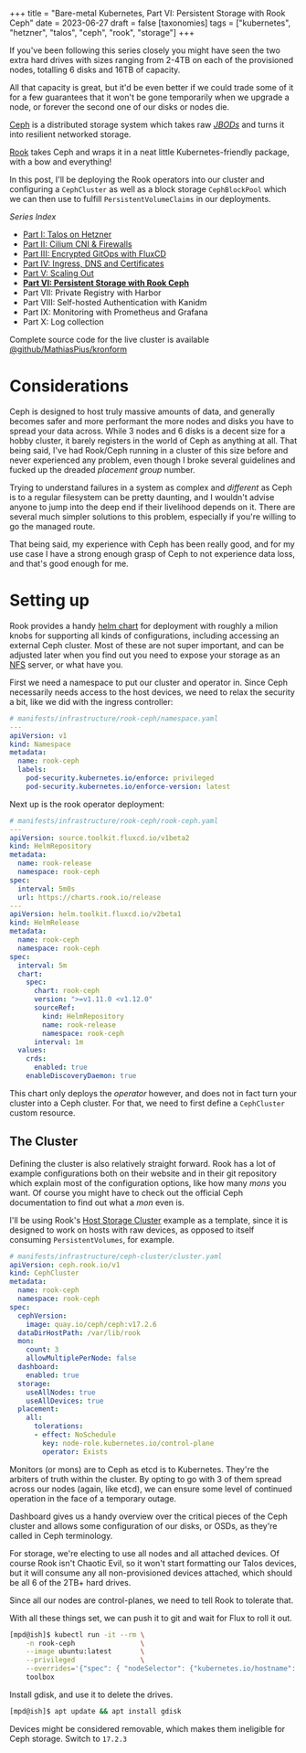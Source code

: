 +++
title = "Bare-metal Kubernetes, Part VI: Persistent Storage with Rook Ceph"
date = 2023-06-27
draft = false
[taxonomies]
tags = ["kubernetes", "hetzner", "talos", "ceph", "rook", "storage"]
+++

If you've been following this series closely you might have seen the two extra hard drives with sizes ranging from 2-4TB on each of the provisioned nodes, totalling 6 disks and 16TB of capacity.

All that capacity is great, but it'd be even better if we could trade some of it for a few guarantees that it won't be gone temporarily when we upgrade a node, or forever the second one of our disks or nodes die.

[Ceph](https://ceph.com/en/) is a distributed storage system which takes raw *[JBODs](https://en.wikipedia.org/wiki/Non-RAID_drive_architectures)* and turns it into resilient networked storage.

[Rook](https://rook.io/) takes Ceph and wraps it in a neat little Kubernetes-friendly package, with a bow and everything!

In this post, I'll be deploying the Rook operators into our cluster and configuring a `CephCluster` as well as a block storage `CephBlockPool` which we can then use to fulfill `PersistentVolumeClaims` in our deployments.

*Series Index*
* [Part I: Talos on Hetzner](@/posts/bare-metal-kubernetes-part-1-talos-on-hetzner/index.md)
* [Part II: Cilium CNI & Firewalls](@/posts/bare-metal-kubernetes-part-2-cilium-and-firewalls/index.md)
* [Part III: Encrypted GitOps with FluxCD](@/posts/bare-metal-kubernetes-part-3-encrypted-gitops-with-fluxcd/index.md)
* [Part IV: Ingress, DNS and Certificates](@/posts/bare-metal-kubernetes-part-4-ingress-dns-certificates/index.md)
* [Part V: Scaling Out](@/posts/bare-metal-kubernetes-part-5-scaling-out/index.md)
* **[Part VI: Persistent Storage with Rook Ceph](@/posts/bare-metal-kubernetes-part-6-persistent-storage-with-rook-ceph/index.md)**
* Part VII: Private Registry with Harbor
* Part VIII: Self-hosted Authentication with Kanidm
* Part IX: Monitoring with Prometheus and Grafana
* Part X: Log collection

Complete source code for the live cluster is available [@github/MathiasPius/kronform](https://github.com/MathiasPius/kronform)

# Considerations
Ceph is designed to host truly massive amounts of data, and generally becomes safer and more performant the more nodes and disks you have to spread your data across. While 3 nodes and 6 disks is a decent size for a hobby cluster, it barely registers in the world of Ceph as anything at all. That being said, I've had Rook/Ceph running in a cluster of this size before and never experienced any problem, even though I broke several guidelines and fucked up the dreaded *placement group* number.

Trying to understand failures in a system as complex and *different* as Ceph is to a regular filesystem can be pretty daunting, and I wouldn't advise anyone to jump into the deep end if their livelihood depends on it. There are several much simpler solutions to this problem, especially if you're willing to go the managed route.

That being said, my experience with Ceph has been really good, and for my use case I have a strong enough grasp of Ceph to not experience data loss, and that's good enough for me.

# Setting up
Rook provides a handy [helm chart](https://github.com/rook/rook/blob/release-1.11/Documentation/Helm-Charts/operator-chart.md) for deployment with roughly a milion knobs for supporting all kinds of configurations, including accessing an external Ceph cluster. Most of these are not super important, and can be adjusted later when you find out you need to expose your storage as an [NFS](https://rook.io/docs/nfs/v1.7/) server, or what have you.

First we need a namespace to put our cluster and operator in. Since Ceph necessarily needs access to the host devices, we need to relax the security a bit, like we did with the ingress controller:
```yaml
# manifests/infrastructure/rook-ceph/namespace.yaml
---
apiVersion: v1
kind: Namespace
metadata:
  name: rook-ceph
  labels:
    pod-security.kubernetes.io/enforce: privileged
    pod-security.kubernetes.io/enforce-version: latest
```
Next up is the rook operator deployment:
```yaml
# manifests/infrastructure/rook-ceph/rook-ceph.yaml
---
apiVersion: source.toolkit.fluxcd.io/v1beta2
kind: HelmRepository
metadata:
  name: rook-release
  namespace: rook-ceph
spec:
  interval: 5m0s
  url: https://charts.rook.io/release
---
apiVersion: helm.toolkit.fluxcd.io/v2beta1
kind: HelmRelease
metadata:
  name: rook-ceph
  namespace: rook-ceph
spec:
  interval: 5m
  chart:
    spec:
      chart: rook-ceph
      version: ">=v1.11.0 <v1.12.0"
      sourceRef:
        kind: HelmRepository
        name: rook-release
        namespace: rook-ceph
      interval: 1m
  values:
    crds:
      enabled: true
    enableDiscoveryDaemon: true
```

This chart only deploys the *operator* however, and does not in fact turn your cluster into a Ceph cluster. For that, we need to first define a `CephCluster` custom resource.

## The Cluster
Defining the cluster is also relatively straight forward. Rook has a lot of example configurations both on their website and in their git repository which explain most of the configuration options, like how many *mons* you want. Of course you might have to check out the official Ceph documentation to find out what a *mon* even is.

I'll be using Rook's [Host Storage Cluster](https://rook.io/docs/rook/v1.11/CRDs/Cluster/host-cluster/) example as a template, since it is designed to work on hosts with raw devices, as opposed to itself consuming `PersistentVolumes`, for example.

```yaml
# manifests/infrastructure/ceph-cluster/cluster.yaml
apiVersion: ceph.rook.io/v1
kind: CephCluster
metadata:
  name: rook-ceph
  namespace: rook-ceph
spec:
  cephVersion:
    image: quay.io/ceph/ceph:v17.2.6
  dataDirHostPath: /var/lib/rook
  mon:
    count: 3
    allowMultiplePerNode: false
  dashboard:
    enabled: true
  storage:
    useAllNodes: true
    useAllDevices: true
  placement:
    all:
      tolerations:
      - effect: NoSchedule
        key: node-role.kubernetes.io/control-plane
        operator: Exists
```
Monitors (or mons) are to Ceph as etcd is to Kubernetes. They're the arbiters of truth within the cluster. By opting to go with 3 of them spread across our nodes (again, like etcd), we can ensure some level of continued operation in the face of a temporary outage.

Dashboard gives us a handy overview over the critical pieces of the Ceph cluster and allows some configuration of our disks, or OSDs, as they're called in Ceph terminology.

For storage, we're electing to use all nodes and all attached devices. Of course Rook isn't Chaotic Evil, so it won't start formatting our Talos devices, but it will consume any all non-provisioned devices attached, which should be all 6 of the 2TB+ hard drives.

Since all our nodes are control-planes, we need to tell Rook to tolerate that.

With all these things set, we can push it to git and wait for Flux to roll it out.

```bash
[mpd@ish]$ kubectl run -it --rm \
    -n rook-ceph                \
    --image ubuntu:latest       \
    --privileged                \
    --overrides='{"spec": { "nodeSelector": {"kubernetes.io/hostname": "n2"}}}' \
    toolbox
```

Install gdisk, and use it to delete the drives.
```bash
[mpd@ish]$ apt update && apt install gdisk
```

Devices might be considered removable, which makes them ineligible for Ceph storage. Switch to `17.2.3`